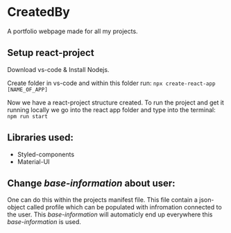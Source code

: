 # CreatedBy
A portfolio webpage made for all my projects.

## Setup react-project 
Download vs-code & Install Nodejs.

Create folder in vs-code and within this folder run:
```npx create-react-app [NAME_OF_APP]```

Now we have a react-project structure created. To run the project and get it running locally we go into the react app folder and type into the terminal: ```npm run start```

## Libraries used:
* Styled-components
* Material-UI

## Change _base-information_ about user:
One can do this within the projects manifest file. This file contain a json-object called profile which can be populated with infromation connected to the user. This _base-information_ will automaticly end up everywhere this _base-information_ is used. 
